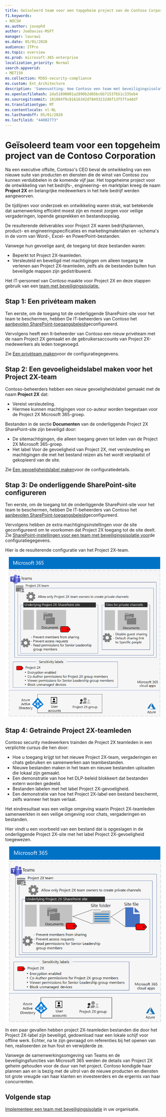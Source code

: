 ```yaml
---
title: Geïsoleerd team voor een topgeheim project van de Contoso Corporation
f1.keywords:
- NOCSH
ms.author: josephd
author: JoeDavies-MSFT
manager: laurawi
ms.date: 05/01/2020
audience: ITPro
ms.topic: overview
ms.prod: microsoft-365-enterprise
localization_priority: Normal
search.appverid:
- MET150
ms.collection: M365-security-compliance
ms.custom: Ent_Architecture
description: 'Samenvatting: Hoe Contoso een team met beveiligingsisolatie gebruikte voor een topgeheim project om een nieuwe reeks producten en diensten te ontwikkelen.'
ms.openlocfilehash: 2da51890001a2890b2d65bc6b71537b51c335eb4
ms.sourcegitcommit: 101084f9c81616342d78493232d8f13f5ffa4ddf
ms.translationtype: MT
ms.contentlocale: nl-NL
ms.lasthandoff: 05/01/2020
ms.locfileid: "44002773"
---
```

# <a name="isolated-team-for-a-top-secret-project-of-the-contoso-corporation"></a>Geïsoleerd team voor een topgeheim project van de Contoso Corporation

Na een executive offsite, Contoso's CEO beval de ontwikkeling van een nieuwe suite van producten en diensten die de winst van Contoso zou kunnen verdubbelen in de komende vijf jaar. Het topgeheime project voor de ontwikkeling van het bedrijfs-, engineering- en marktplan kreeg de naam **Project 2X** en belangrijke medewerkers in het hele bedrijf werden aangeworven. 

De tijdlijnen voor onderzoek en ontwikkeling waren strak, wat betekende dat samenwerking efficiënt moest zijn en moest zorgen voor veilige vergaderingen, lopende gesprekken en bestandsopslag.

De resulterende deliverables voor Project 2X waren bedrijfsplannen, product- en engineeringspecificaties en marketingmaterialen en -schema's in de vorm van Word-, Excel- en PowerPoint-bestanden. 

Vanwege hun gevoelige aard, de toegang tot deze bestanden waren:

- Beperkt tot Project 2X-teamleden.
- Versleuteld en beveiligd met machtigingen om alleen toegang te verlenen aan Project 2X-teamleden, zelfs als de bestanden buiten hun beveiligde mappen zijn gedistribueerd.

Het IT-personeel van Contoso maakte voor Project 2X en deze stappen gebruik van een [team met beveiligingsisolatie.](secure-teams-security-isolation.md)

## <a name="step-1-created-a-private-team"></a>Stap 1: Een privéteam maken

Ten eerste, om de toegang tot de onderliggende SharePoint-site voor het team te beschermen, hebben De IT-beheerders van Contoso het [aanbevolen SharePoint-toegangsbeleid](../enterprise/sharepoint-file-access-policies.md)geconfigureerd.

Vervolgens heeft een It-beheerder van Contoso een nieuw privéteam met de naam Project 2X gemaakt en de gebruikersaccounts van Project 2X-medewerkers als leden toegevoegd.

Zie [Een privéteam maken](secure-teams-security-isolation.md#create-a-private-team)voor de configuratiegegevens.

## <a name="step-2-created-a-sensitivity-label-for-the-project-2x-team"></a>Stap 2: Een gevoeligheidslabel maken voor het Project 2X-team

Contoso-beheerders hebben een nieuw gevoeligheidslabel gemaakt met de naam **Project 2X** dat:

- Vereist versleuteling.
- Hiermee kunnen machtigingen voor co-auteur worden toegestaan voor de Project 2X Microsoft 365-groep.

Bestanden in de sectie **Documenten** van de onderliggende Project 2X SharePoint-site zijn beveiligd door:

- De sitemachtigingen, die alleen toegang geven tot leden van de Project 2X Microsoft 365-groep.
- Het label Voor de gevoeligheid van Project 2X, met versleuteling en machtigingen die met het bestand reizen als het wordt verplaatst of gekopieerd van de site.

Zie [Een gevoeligheidslabel maken](secure-teams-security-isolation.md#create-a-sensitivity-label)voor de configuratiedetails.

## <a name="step-3-configured-the-underlying-sharepoint-site"></a>Stap 3: De onderliggende SharePoint-site configureren

Ten eerste, om de toegang tot de onderliggende SharePoint-site voor het team te beschermen, hebben De IT-beheerders van Contoso het [aanbevolen SharePoint-toegangsbeleid](../enterprise/sharepoint-file-access-policies.md)geconfigureerd.

Vervolgens hebben ze extra machtigingsinstellingen voor de site geconfigureerd om te voorkomen dat Project 2X toegang tot de site deelt. Zie [SharePoint-instellingen voor een team met beveiligingsisolatie voor](secure-teams-security-isolation.md#sharepoint-settings)de configuratiegegevens.

Hier is de resulterende configuratie van het Project 2X-team.

![De resulterende configuratie van het Project 2X-team](../media/contoso-team-for-top-secret-project/contoso-team-for-top-secret-project.png)

 ## <a name="step-4-trained-project-2x-team-members"></a>Stap 4: Getrainde Project 2X-teamleden

Contoso security medewerkers trainden de Project 2X teamleden in een verplichte cursus die hen door:

- Hoe u toegang krijgt tot het nieuwe Project 2X-team, vergaderingen en chats gebruiken en samenwerken aan teambestanden.
- Nieuwe bestanden maken in het team en nieuwe bestanden uploaden die lokaal zijn gemaakt.
- Een demonstratie van hoe het DLP-beleid blokkeert dat bestanden extern worden gedeeld.
- Bestanden labelen met het label Project 2X-gevoeligheid.
- Een demonstratie van hoe het Project 2X-label een bestand beschermt, zelfs wanneer het team verlaat.

Het eindresultaat was een veilige omgeving waarin Project 2X-teamleden samenwerkten in een veilige omgeving voor chats, vergaderingen en bestanden.

Hier vindt u een voorbeeld van een bestand dat is opgeslagen in de onderliggende Project 2X-site met het label Project 2X-gevoeligheid toegewezen.

![Een voorbeeld van een bestand dat is opgeslagen in de onderliggende Project 2X-site](../media/contoso-team-for-top-secret-project/contoso-team-for-top-secret-project-example.png)

In een paar gevallen hebben project 2X-teamleden bestanden die door het Project 2X-label zijn beveiligd, gedownload naar een lokale schijf voor offline werk. Echter, na te zijn gevraagd om referenties bij het openen van hen, realiseerden ze hun fout en verwijderde ze.

Vanwege de samenwerkingsomgeving van Teams en de beveiligingsfuncties van Microsoft 365 werden de details van Project 2X geheim gehouden voor de duur van het project. Contoso kondigde haar plannen aan en is bezig met de uitrol van de nieuwe producten en diensten tot grote vreugde van haar klanten en investeerders en de ergernis van haar concurrenten.

## <a name="next-step"></a>Volgende stap

[Implementeer een team met beveiligingsisolatie](secure-teams-security-isolation.md) in uw organisatie.

